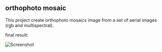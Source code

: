 ## orthophoto mosaic

This project create orthophoto mosaics image from a set of aerial images (rgb and multispectral).

final result:

![Screenshot](https://github.com/heziro/orthophoto_mosaic/tree/master/datasets/images/results/Capture.JPG)

